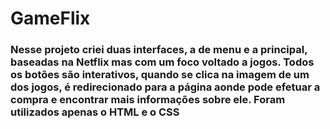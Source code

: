 <h1> GameFlix </h1>

<h3> Nesse projeto criei duas interfaces, a de menu e a principal, baseadas na Netflix mas com um foco voltado a jogos. Todos os botões são interativos, quando se clica na imagem de um dos jogos, é redirecionado para a página aonde pode efetuar a compra e encontrar mais informações sobre ele. Foram utilizados apenas o HTML e o CSS </h3>

